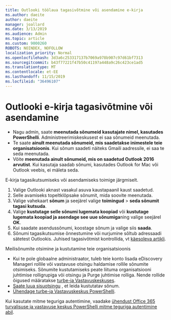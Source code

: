 ```yaml
---
title: Outlooki töölaua tagasivõtmine või asendamine e-kirja
ms.author: daeite
author: daeite
manager: joallard
ms.date: 3/13/2019
ms.audience: Admin
ms.topic: article
ms.custom: 9000260
ROBOTS: NOINDEX, NOFOLLOW
localization_priority: Normal
ms.openlocfilehash: 3d3a6c253317137b7069a978b907c97d61bf7313
ms.sourcegitcommit: b43f77221f47b50c41197a448a9c26c423ce1ad5
ms.translationtype: MT
ms.contentlocale: et-EE
ms.lasthandoff: 11/15/2019
ms.locfileid: "36496107"
---
```

# <a name="recall-or-replace-an-outlook-email-message"></a>Outlooki e-kirja tagasivõtmine või asendamine

- Nagu admin, saate **meenutada sõnumeid kasutajate nimel, kasutades PowerShelli**. Administreerimiskeskusest ei saa sõnumeid meenutada.
- Te saate **ainult meenutada sõnumeid, mis saadetakse inimestele teie organisatsioonis**. Kui sõnum saadeti näiteks Gmaili aadressile, ei saa te seda meenutada.
- Võite **meenutada ainult sõnumeid, mis on saadetud Outlook 2016 arvutist**. Kui kasutaja saadab sõnumi, kasutades Outlook for Mac või Outlook veebis, ei mäleta seda.

E-kirja tagasikutsumiseks või asendamiseks toimige järgmiselt.

1. Valige Outlooki aknast vasakul asuva kaustapaanil kaust saadetud.
1. Selle avamiseks topeltklõpsake sõnumit, mida soovite meenutada.
1. Valige vahekaart **sõnum** ja seejärel valige **toimingud** > **seda sõnumit tagasi kutsuda**.
1. Valige **kustutage selle sõnumi lugemata koopiad** või **kustutage lugemata koopiad ja asendage see uue sõnumiga**ning valige seejärel **OK**.
1. Kui saadate asendussõnumi, koostage sõnum ja valige siis **saada**.
1. Sõnumi tagasikutsumise õnnestumine või nurjumine sõltub adressaadi sätetest Outlookis. Juhised tagasivõtmist kontrollida, vt [käesoleva artikli](https://support.office.com/article/35027f88-d655-4554-b4f8-6c0729a723a0).

Meilisõnumite otsimine ja kustutamine teie organisatsioonis

- Kui te pole globaalne administraator, tuleb teie konto lisada eDiscovery Manageri rollile või vastavuse otsingu haldamise rollile sõnumite otsimiseks. Sõnumite kustutamiseks peate liituma organisatsiooni juhtimise rolligrupiga või otsingu ja Purge juhtimise rolliga. Nende rollide õigused määratakse [turbe-ja Vastavuskeskuses](https://go.microsoft.com/fwlink/?linkid=2083731).
- [Saate luua sisuotsingu](https://docs.microsoft.com/office365/securitycompliance/content-search) , et leida kustutatav sõnum.
- [Ühendage turbe-ja Vastavuskeskus PowerShelli](https://docs.microsoft.com/powershell/exchange/office-365-scc/connect-to-scc-powershell/connect-to-scc-powershell?view=exchange-ps).

Kui kasutate mitme teguriga autentimine, vaadake [ühendust Office 365 turvalisuse ja vastavuse keskus PowerShelli mitme teguriga autentimine abil](https://docs.microsoft.com/powershell/exchange/office-365-scc/connect-to-scc-powershell/mfa-connect-to-scc-powershell?view=exchange-ps).